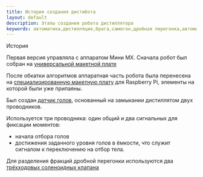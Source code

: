 ```yaml
---
title: История создания дистибота
layout: default
description: Этапы создания робота дистиллятора
keywords: автоматика,дистилляция,брага,самогон,дробная перегонка,автоматизация
---
```

История

Первая версия управляла с аппаратом Мини МХ. Сначала робот был собран на [универсальной макетной плате]({{site.url}}/{{site.project}}/galery/distibot_on_breadboard-20160613_173816-ts1512672061.jpg "Первая проба")

После обкатки алгоритмов аппаратная часть робота была перенесена на [специализированную макетную плату]({{site.url}}/{{site.project}}/galery/distibot_1st_release-20170122_201133-ts1512672060.jpg "Дистибот на макетной плате") для Raspberry Pi, элементы на которой были уже припаяны.

Был создан [датчик голов]({{site.url}}/{{site.project}}/galery/distibot_heads_sensor-20170218_180512-ts1512672060.jpg "датчик голов"),  основанный на замыкании дистиллятом двух проводников.

Используется три проводника: один общий и два сигнальных для фиксации моментов:
* начала отбора голов
* достижения заданного уровня голов в ёмкости, что служит сигналом к переключению на отбор тела.

Для разделения фракций дробной перегонки используются два [трёхходовых соленоидных клапана]({{site.url}}/{{site.project}}/galery/distibot-3way-valve-20160613_173816-ts1512672060.jpg "Трёхходовые соленоидные клапаны")
